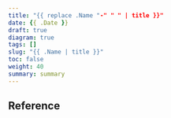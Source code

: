 ```yaml
---
title: "{{ replace .Name "-" " " | title }}"
date: {{ .Date }}
draft: true
diagram: true
tags: []
slug: "{{ .Name | title }}"
toc: false
weight: 40
summary: summary
---
```


## Reference
